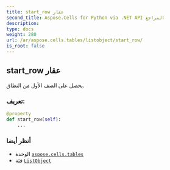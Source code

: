 ```yaml
---
title: start_row عقار
second_title: Aspose.Cells for Python via .NET API المراجع
description:
type: docs
weight: 280
url: /ar/aspose.cells.tables/listobject/start_row/
is_root: false
---
```

##  start_row عقار

يحصل على الصف الأول من النطاق.
###  تعريف:
```python
@property
def start_row(self):
    ...
```

###  أنظر أيضا
* الوحدة [`aspose.cells.tables`](../../)
* فئة [`ListObject`](/cells/python-net/ar/aspose.cells.tables/listobject)
